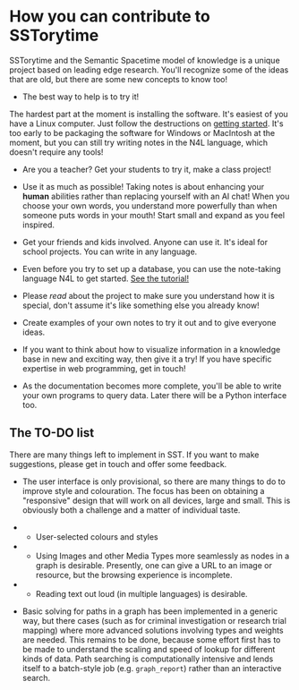 
# How you can contribute to SSTorytime

SSTorytime and the Semantic Spacetime model of knowledge is a unique project based on leading edge research. You'll recognize some of the ideas that are old, but there are some new concepts to know too!

* The best way to help is to try it!

The hardest part at the moment is installing the software. It's easiest of you have a Linux computer. Just follow the destructions on [getting started](README.md). It's too early to be packaging the software for Windows or MacIntosh at the moment, but you can still try writing notes in the N4L language, which doesn't require any tools!

* Are you a teacher? Get your students to try it, make a class project!

* Use it as much as possible! Taking notes is about enhancing your **human** abilities rather than replacing yourself with an AI chat! When you choose your own words, you understand more powerfully than when someone puts words in your mouth! Start small and expand as you feel inspired.

* Get your friends and kids involved. Anyone can use it. It's ideal for school projects. You can write in any language.

* Even before you try to set up a database, you can use the note-taking language N4L to get started.
[See the tutorial!](Tutorial.md)

* Please *read* about the project to make sure you understand how it is special, don't assume it's like something else you already know!

* Create examples of your own notes to try it out and to give everyone ideas.

* If you want to think about how to visualize information in a knowledge base in new and exciting way, then give it a try! If you have specific expertise in web programming, get in touch!

* As the documentation becomes more complete, you'll be able to write your own programs to query data. Later there will be a Python interface too.


## The TO-DO list

There are many things left to implement in SST. If you want to make
suggestions, please get in touch and offer some feedback.

* The user interface is only provisional, so there are many things to do to improve style and colouration.
The focus has been on obtaining a "responsive" design that will work on all devices, large and small. This is obviously both a challenge and a matter of individual taste.

* * User-selected colours and styles

* * Using Images and other Media Types more seamlessly as nodes in a graph is desirable. Presently, one can give a URL to an image or resource, but the browsing experience is incomplete.

* * Reading text out loud (in multiple languages) is desirable.

* Basic solving for paths in a graph has been implemented in a generic way, but there cases (such as for criminal investigation or research trial mapping) where more advanced solutions involving types and weights are needed. This remains to be done, because some effort first has to be made to understand the scaling and speed of lookup for different kinds of data. Path searching is computationally intensive and lends itself to a batch-style job (e.g. `graph_report`) rather than an interactive search.
